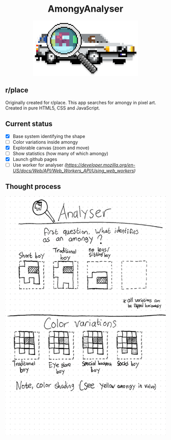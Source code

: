<div align="center">
    <h1>AmongyAnalyser</h1>
    <img src="./resources/github/logo.png"/>
</div>

## r/place
Originally created for r/place. This app searches for amongy in pixel art. Created in pure HTML5, CSS and JavaScript.

## Current status
- [x] Base system identifying the shape
- [ ] Color variations inside amongy
- [x] Explorable canvas (zoom and move)
- [ ] Show statistics (how many of which amongy)
- [x] Launch github pages
- [ ] Use worker for analyser *(https://developer.mozilla.org/en-US/docs/Web/API/Web_Workers_API/Using_web_workers)*

## Thought process

<div align="center">
    <img src="./resources/github/page1.png" height="750px"/>
</div>
